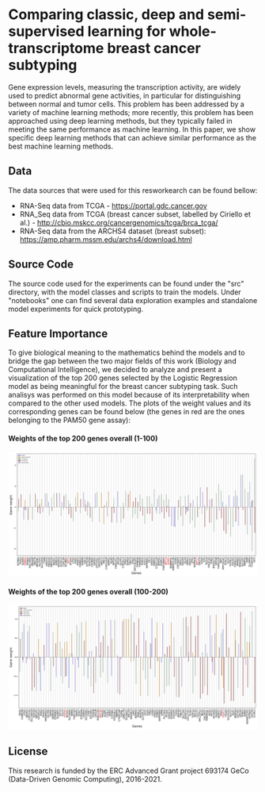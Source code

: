 # Comparing classic, deep and semi-supervised learning for whole-transcriptome breast cancer subtyping
Gene expression levels, measuring the transcription activity, are widely used to predict abnormal gene activities, in particular for distinguishing between normal and tumor cells. This problem has been addressed by a variety of machine learning methods; more recently, this problem has been approached using deep learning methods, but they typically failed in meeting the same performance as machine learning. In this paper, we show specific deep learning methods that can achieve similar performance as the best machine learning methods. 

## Data
The data sources that were used for this resworkearch can be found bellow:
* RNA-Seq data from TCGA - https://portal.gdc.cancer.gov
* RNA_Seq data from TCGA (breast cancer subset, labelled by Ciriello et al.) - http://cbio.mskcc.org/cancergenomics/tcga/brca_tcga/
* RNA-Seq data from the ARCHS4 dataset (breast subset): https://amp.pharm.mssm.edu/archs4/download.html

## Source Code
The source code used for the experiments can be found under the "src" directory, with the model classes and scripts to train the models. 
Under "notebooks" one can find several data exploration examples and standalone model experiments for quick prototyping.

## Feature Importance
To give biological meaning to the mathematics behind the models and to bridge the gap between the two major fields of this work (Biology and Computational Intelligence), we decided to analyze and present a visualization of the top 200 genes selected by the Logistic Regression model as being meaningful for the breast cancer subtyping task. 
Such analisys was performed on this model because of its interpretability when compared to the other used models.
The plots of the weight values and its corresponding genes can be found below (the genes in red are the ones belonging to the PAM50 gene assay):
#### Weights of the top 200 genes overall (1-100)
![First 100 genes](/top_features_log_res_all_across_all_first_100.png)
#### Weights of the top 200 genes overall (100-200)
![Second 100 genes](top_features_log_res_all_across_all_second_100.png)

## License
This research is funded by the ERC Advanced Grant project 693174 GeCo (Data-Driven Genomic Computing), 2016-2021.
